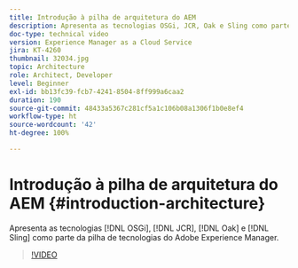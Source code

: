 ```yaml
---
title: Introdução à pilha de arquitetura do AEM
description: Apresenta as tecnologias OSGi, JCR, Oak e Sling como parte da pilha de tecnologias do Adobe Experience Manager.
doc-type: technical video
version: Experience Manager as a Cloud Service
jira: KT-4260
thumbnail: 32034.jpg
topic: Architecture
role: Architect, Developer
level: Beginner
exl-id: bb13fc39-fcb7-4241-8504-8ff999a6caa2
duration: 190
source-git-commit: 48433a5367c281cf5a1c106b08a1306f1b0e8ef4
workflow-type: ht
source-wordcount: '42'
ht-degree: 100%

---
```


# Introdução à pilha de arquitetura do AEM {#introduction-architecture}

Apresenta as tecnologias [!DNL OSGi], [!DNL JCR], [!DNL Oak] e [!DNL Sling] como parte da pilha de tecnologias do Adobe Experience Manager.

>[!VIDEO](https://video.tv.adobe.com/v/37065?quality=12&learn=on&captions=por_br)
